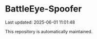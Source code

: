 # BattleEye-Spoofer

Last updated: 2025-06-01 11:01:48

This repository is automatically maintained.
